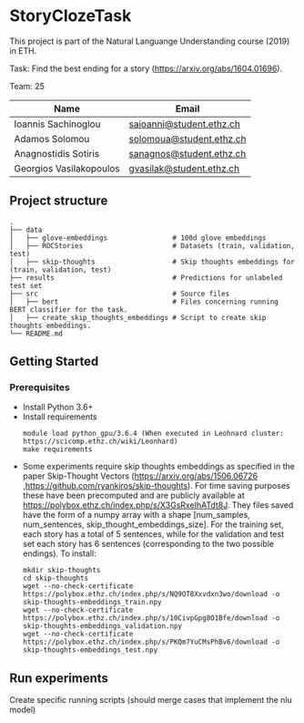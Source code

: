 # StoryClozeTask

This project is part of the Natural Languange Understanding course (2019) in ETH.

Task: Find the best ending for a story (https://arxiv.org/abs/1604.01696).


Team: 25 

| Name  | Email |
| ------------- | ------------- |
| Ioannis Sachinoglou  | saioanni@student.ethz.ch  |
| Adamos Solomou  | solomoua@student.ethz.ch  |
| Anagnostidis Sotiris  | sanagnos@student.ethz.ch  |
| Georgios Vasilakopoulos  | gvasilak@student.ethz.ch  |

## Project structure

    .
    ├── data                                
    │   ├── glove-embeddings                # 100d glove embeddings 
    │   ├── ROCStories                      # Datasets (train, validation, test)
    │   ├── skip-thoughts                   # Skip thoughts embeddings for (train, validation, test)
    ├── results                             # Predictions for unlabeled test set
    ├── src                                 # Source files
    │   ├── bert                            # Files concerning running BERT classifier for the task.
    │   ├── create_skip_thoughts_embeddings # Script to create skip thoughts embeddings.
    └── README.md
    
    
## Getting Started

### Prerequisites

- Install Python 3.6+
- Install requirements
  ```
  module load python_gpu/3.6.4 (When executed in Leohnard cluster: https://scicomp.ethz.ch/wiki/Leonhard)
  make requirements
  ```
- Some experiments require skip thoughts embeddings as specified in the paper Skip-Thought Vectors (https://arxiv.org/abs/1506.06726 ,https://github.com/ryankiros/skip-thoughts). For time saving purposes these have been precomputed and are publicly available at https://polybox.ethz.ch/index.php/s/X3GsRxeIhATdt8J. They files saved have the form of a numpy array with a shape [num_samples, num_sentences, skip_thought_embeddings_size]. For the training set, each story has a total of 5 sentences, while for the validation and test set each story has 6 sentences (corresponding to the two possible endings). To install:
  ```
  mkdir skip-thoughts
  cd skip-thoughts
  wget --no-check-certificate https://polybox.ethz.ch/index.php/s/NQ9OT8Xxvdxn3wo/download -o skip-thoughts-embeddings_train.npy
  wget --no-check-certificate https://polybox.ethz.ch/index.php/s/10CivpGpg8O1Bfe/download -o skip-thoughts-embeddings_validation.npy
  wget --no-check-certificate https://polybox.ethz.ch/index.php/s/PKQm7YuCMsPhBv6/download -o skip-thoughts-embeddings_test.npy
  ```

## Run experiments

Create specific running scripts (should merge cases that implement the nlu model)
